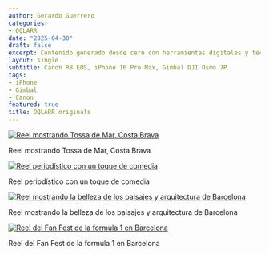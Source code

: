 ```yaml
---
author: Gerardo Guerrero
categories:
- OQLARR
date: "2025-04-30"
draft: false
excerpt: Contenido generado desde cero con herramientas digitales y técnicas mixtas. Cada pieza audiovisual refleja procesos de edición, diseño y dirección creativa propios
layout: single
subtitle: Canon R8 EOS, iPhone 16 Pro Max, Gimbal DJI Osmo 7P
tags:
- iPhone
- Gimbal
- Canon 
featured: true
title: OQLARR originals
---
```


<div class="flex flex-wrap justify-center items-start">

<div class="w-100 w-50-m w-33-l pa3">
  <div class="aspect-ratio aspect-ratio--1x1 bg-light-gray">
    <a href="https://www.instagram.com/oqlarr/reel/DI1e5L2sWrK/" target="_blank" rel="noopener noreferrer">
      <img src="/img/thumbnails/oqlarr_reel_tossa.png" alt="Reel mostrando Tossa de Mar, Costa Brava"
           class="aspect-ratio--object cover pointer dim">
    </a>
  </div>
  <p class="f5 mt2 tc">Reel mostrando Tossa de Mar, Costa Brava</p>
</div>

<div class="w-100 w-50-m w-33-l pa3">
  <div class="aspect-ratio aspect-ratio--1x1 bg-light-gray">
    <a href="https://www.instagram.com/oqlarr/reel/DJGk1vVsmHf/" target="_blank" rel="noopener noreferrer">
      <img src="/img/thumbnails/oqlarr_reel_apagon.jpeg" alt="Reel periodístico con un toque de comedia"
           class="aspect-ratio--object cover pointer dim">
    </a>
  </div>
  <p class="f5 mt2 tc">Reel periodístico con un toque de comedia</p>
</div>

<div class="w-100 w-50-m w-33-l pa3">
  <div class="aspect-ratio aspect-ratio--1x1 bg-light-gray">
    <a href="https://www.instagram.com/reel/C6-vJZ7sHhi/" target="_blank" rel="noopener noreferrer">
      <img src="/img/thumbnails/oqlarr_reel_bcn.png" alt="Reel mostrando la belleza de los paisajes y arquitectura de Barcelona"
           class="aspect-ratio--object cover pointer dim">
    </a>
  </div>
  <p class="f5 mt2 tc">Reel mostrando la belleza de los paisajes y arquitectura de Barcelona</p>
</div>

<div class="w-100 w-50-m w-33-l pa3">
  <div class="aspect-ratio aspect-ratio--1x1 bg-light-gray">
    <a href="https://www.instagram.com/reel/C8cYPCAIn6k/" target="_blank" rel="noopener noreferrer">
      <img src="/img/thumbnails/oqlarr_reel_f1.png" alt="Reel del Fan Fest de la formula 1 en Barcelona"
           class="aspect-ratio--object cover pointer dim">
    </a>
  </div>
  <p class="f5 mt2 tc">Reel del Fan Fest de la formula 1 en Barcelona</p>
</div>

</div>

